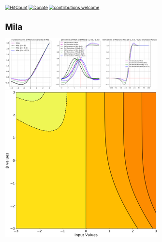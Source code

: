 [![HitCount](http://hits.dwyl.io/digantamisra98/Mila.svg)](http://hits.dwyl.io/digantamisra98/Mila)
[![Donate](https://img.shields.io/badge/License-MIT-brightgreen.svg)](LICENSE)
[![contributions welcome](https://img.shields.io/badge/contributions-welcome-brightgreen.svg?style=flat)](https://github.com/digantamisra98/Mila/issues)

# Mila

<div style="text-align:center"><img src ="Observations/All.png"  width="1200"/></div>
<div style="text-align:center"><img src ="Observations/Contour.png"  width="600"/></div>
